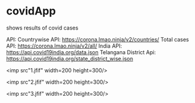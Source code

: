 # covidApp

shows results of covid cases

API:
Countrywise API:
https://corona.lmao.ninja/v2/countries/
Total cases API:
https://corona.lmao.ninja/v2/all/
India API:
https://api.covid19india.org/data.json
Telangana District Api:
https://api.covid19india.org/state_district_wise.json

<imp src"1.jfif" width=200 height=300/>

<imp src"2.jfif" width=200 height=300/>

<imp src"3.jfif" width=200 height=300/>
